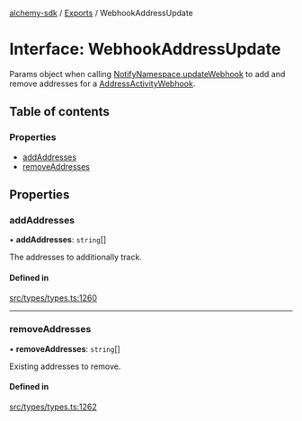 [alchemy-sdk](../README.md) / [Exports](../modules.md) / WebhookAddressUpdate

# Interface: WebhookAddressUpdate

Params object when calling [NotifyNamespace.updateWebhook](../classes/NotifyNamespace.md#updatewebhook) to add and
remove addresses for a [AddressActivityWebhook](AddressActivityWebhook.md).

## Table of contents

### Properties

- [addAddresses](WebhookAddressUpdate.md#addaddresses)
- [removeAddresses](WebhookAddressUpdate.md#removeaddresses)

## Properties

### addAddresses

• **addAddresses**: `string`[]

The addresses to additionally track.

#### Defined in

[src/types/types.ts:1260](https://github.com/alchemyplatform/alchemy-sdk-js/blob/8c9409f/src/types/types.ts#L1260)

___

### removeAddresses

• **removeAddresses**: `string`[]

Existing addresses to remove.

#### Defined in

[src/types/types.ts:1262](https://github.com/alchemyplatform/alchemy-sdk-js/blob/8c9409f/src/types/types.ts#L1262)
